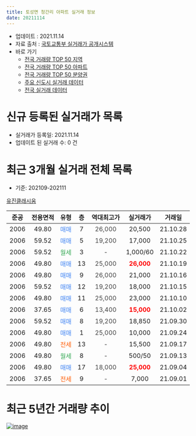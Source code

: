 ```yaml
---
title: 토성면 청간리 아파트 실거래 정보
date: 20211114
---
```


* 업데이트 : 2021.11.14
* 자료 출처 : [국토교통부 실거래가 공개시스템](http://rt.molit.go.kr)
* 바로 가기
    * [전국 거래량 TOP 50 지역](https://apt-info.github.io/apt-trade-info/tr)
    * [전국 거래량 TOP 50 아파트](https://apt-info.github.io/apt-trade-info/ta)
    * [전국 거래량 TOP 50 분양권](https://apt-info.github.io/apt-trade-info/tb)
    * [주요 신도시 실거래 데이터](https://apt-info.github.io/apt-trade-info/newtown)
    * [전국 실거래 데이터](https://apt-info.github.io/apt-trade-info/all)



<script async src="https://pagead2.googlesyndication.com/pagead/js/adsbygoogle.js"></script>
<!-- 기본광고 -->
<ins class="adsbygoogle"
     style="display:block"
     data-ad-client="ca-pub-1142216861245946"
     data-ad-slot="4805727019"
     data-ad-format="auto"
     data-full-width-responsive="true"></ins>
<script>
     (adsbygoogle = window.adsbygoogle || []).push({});
</script>


# 신규 등록된 실거래가 목록

* 실거래가 등록일: 2021.11.14
* 업데이트 된 실거래 수: 0 건




<script async src="https://pagead2.googlesyndication.com/pagead/js/adsbygoogle.js"></script>
<!-- 기본광고 -->
<ins class="adsbygoogle"
     style="display:block"
     data-ad-client="ca-pub-1142216861245946"
     data-ad-slot="4805727019"
     data-ad-format="auto"
     data-full-width-responsive="true"></ins>
<script>
     (adsbygoogle = window.adsbygoogle || []).push({});
</script>


# 최근 3개월 실거래 전체 목록
* 기준: 202109-202111


[유진클래시움](https://search.naver.com/search.naver?query=%EC%9C%A0%EC%A7%84%ED%81%B4%EB%9E%98%EC%8B%9C%EC%9B%80)

|준공|전용면적|유형|층|역대최고가|실거래가|거래일|
|:---:|:---:|:---:|:---:|:---:|:---:|:---:|
|2006|49.80|<span style="color:#4285F3">매매</span>|7|<span style="color:#444444">26,000</span>|20,500|21.10.28|
|2006|59.52|<span style="color:#4285F3">매매</span>|5|<span style="color:#444444">19,200</span>|17,000|21.10.25|
|2006|59.52|<span style="color:#34A853">월세</span>|3|<span style="color:#444444">-</span>|1,000/60|21.10.22|
|2006|49.80|<span style="color:#4285F3">매매</span>|13|<span style="color:#444444">25,000</span>|<b><span style="color:#FF0000">26,000</span></b>|21.10.19|
|2006|49.80|<span style="color:#4285F3">매매</span>|9|<span style="color:#444444">26,000</span>|21,000|21.10.16|
|2006|59.52|<span style="color:#4285F3">매매</span>|12|<span style="color:#444444">19,200</span>|18,000|21.10.15|
|2006|49.80|<span style="color:#4285F3">매매</span>|11|<span style="color:#444444">25,000</span>|23,000|21.10.10|
|2006|37.65|<span style="color:#4285F3">매매</span>|6|<span style="color:#444444">13,400</span>|<b><span style="color:#FF0000">15,000</span></b>|21.10.02|
|2006|59.52|<span style="color:#4285F3">매매</span>|8|<span style="color:#444444">19,200</span>|18,850|21.09.30|
|2006|49.80|<span style="color:#4285F3">매매</span>|1|<span style="color:#444444">25,000</span>|10,000|21.09.24|
|2006|49.80|<span style="color:#FF5A00">전세</span>|13|<span style="color:#444444">-</span>|15,500|21.09.17|
|2006|49.80|<span style="color:#34A853">월세</span>|8|<span style="color:#444444">-</span>|500/50|21.09.13|
|2006|49.80|<span style="color:#4285F3">매매</span>|17|<span style="color:#444444">18,000</span>|<b><span style="color:#FF0000">25,000</span></b>|21.09.04|
|2006|37.65|<span style="color:#FF5A00">전세</span>|9|<span style="color:#444444">-</span>|7,000|21.09.01|



<script async src="https://pagead2.googlesyndication.com/pagead/js/adsbygoogle.js"></script>
<!-- 기본광고 -->
<ins class="adsbygoogle"
     style="display:block"
     data-ad-client="ca-pub-1142216861245946"
     data-ad-slot="4805727019"
     data-ad-format="auto"
     data-full-width-responsive="true"></ins>
<script>
     (adsbygoogle = window.adsbygoogle || []).push({});
</script>


# 최근 5년간 거래량 추이


<div style="width:100%;">
    <canvas id="deal_progress" height="200"></canvas>
</div>

<script>
new Chart(document.getElementById("deal_progress"), {
    type: 'line',
    data: {
        labels: ['16.01','16.02','16.03','16.04','16.05','16.06','16.07','16.08','16.09','16.10','16.11','16.12','17.01','17.02','17.03','17.04','17.05','17.06','17.07','17.08','17.09','17.10','17.11','17.12','18.01','18.02','18.03','18.04','18.05','18.06','18.07','18.08','18.09','18.10','18.11','19.01','19.02','19.03','19.04','19.05','19.06','19.07','19.08','19.09','19.10','19.11','19.12','20.01','20.02','20.03','20.04','20.05','20.06','20.07','20.08','20.09','20.10','20.11','20.12','21.01','21.02','21.03','21.04','21.05','21.06','21.07','21.08','21.09','21.10'],
        datasets: [{
            label: '매매/분양권',
            data: [1,1,0,5,5,13,5,11,6,4,4,3,2,5,4,4,4,4,5,3,5,4,2,2,4,1,3,1,1,2,2,2,2,2,1,2,1,3,1,1,2,1,1,1,1,1,2,2,1,5,3,4,7,4,4,1,4,1,3,5,9,6,5,7,7,1,2,3,7],
            borderColor: "rgba(66, 133, 243, 1)",
            backgroundColor: "rgba(66, 133, 243, 0.05)",
            borderWidth: 1,
            pointRadius: 0,
            fill: false,
            lineTension: 0
        },{
            label: '전/월세',
            data: [5,0,3,1,2,1,2,1,2,3,0,1,3,0,2,5,2,2,1,0,2,2,3,4,1,0,1,0,1,3,1,1,2,2,1,0,3,1,0,0,0,1,0,2,0,0,0,1,2,2,0,3,2,2,0,2,1,2,4,2,1,0,1,0,0,1,0,3,1],
            borderColor: "rgba(255, 90, 0, 1)",
            backgroundColor: "rgba(255, 90, 0, 0.05)",
            borderWidth: 1,
            pointRadius: 0,
            fill: false,
            lineTension: 0
        },{
            label: '합계',
            data: [6,1,3,6,7,14,7,12,8,7,4,4,5,5,6,9,6,6,6,3,7,6,5,6,5,1,4,1,2,5,3,3,4,4,2,2,4,4,1,1,2,2,1,3,1,1,2,3,3,7,3,7,9,6,4,3,5,3,7,7,10,6,6,7,7,2,2,6,8],
            borderColor: "rgba(0, 0, 0, 1)",
            backgroundColor: "rgba(0, 0, 0, 0.03)",
            borderWidth: 0.1,
            pointRadius: 0,
            fill: true,
            lineTension: 0
        }
        ]
    },
    options: {
        responsive: true,
        title: {
            display: false
        },
        tooltips: {
            mode: 'index',
            intersect: false
        },
        hover: {
            mode: 'nearest',
            intersect: true
        },
        scales: {
            xAxes: [{
                display: true,
                scaleLabel: {
                    display: true,
                    labelString: '년/월'
                }
            }],
            yAxes: [{
                display: true,
                ticks: {
                    suggestedMin: 0,
                },
                scaleLabel: {
                    display: true,
                    labelString: '실거래 수'
                }
            }]
        }
    }
});

</script>


[![image](https://apt-info.github.io/images/2020-01-03-apt-trade-info/1024x500.png)](https://play.google.com/store/apps/details?id=com.aptinfo.apttradeinfo)

